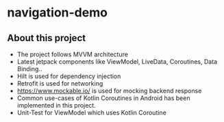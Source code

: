 # navigation-demo

## About this project

- The project follows MVVM architecture
- Latest jetpack components like ViewModel, LiveData, Coroutines, Data Binding..
- Hilt is used for dependency injection
- Retrofit is used for networking
- https://www.mockable.io/ is used for mocking backend response
- Common use-cases of Kotlin Coroutines in Android has been implemented in this project.
- Unit-Test for ViewModel which uses Kotlin Coroutine
